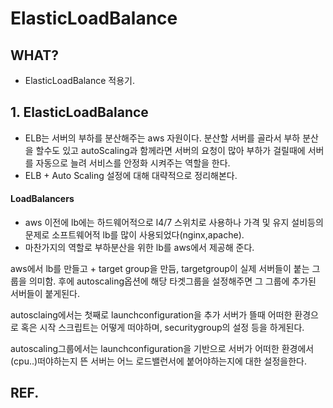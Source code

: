 # ElasticLoadBalance

## WHAT?
+ ElasticLoadBalance 적용기.

## 1. ElasticLoadBalance
+ ELB는 서버의 부하를 분산해주는 aws 자원이다. 분산할 서버를 골라서 부하 분산을 할수도 있고 autoScaling과 함께라면 서버의 요청이 많아 부하가 걸릴때에 서버를 자동으로 늘려 서비스를 안정화 시켜주는 역할을 한다.
+ ELB + Auto Scaling 설정에 대해 대략적으로 정리해본다.

#### LoadBalancers
+ aws 이전에 lb에는 하드웨어적으로  l4/7 스위치로 사용하나 가격 및 유지 설비등의 문제로 소프트웨어적 lb를 많이 사용되었다(nginx,apache). 
+ 마찬가지의 역할로 부하분산을 위한 lb를 aws에서 제공해 준다. 

aws에서 lb를 만들고 + target group을 만듬, targetgroup이 실제 서버들이 붙는 그룹을 의미함. 후에  autoscaling옵션에 해당 타겟그룹을  설정해주면 그 그룹에 추가된 서버들이 붙게된다.

autosclaing에서는 첫째로 launchconfiguration을 추가 서버가 뜰때 어떠한 환경으로 혹은 시작 스크립트는 어떻게 떠야하며, securitygroup의 설정 등을 하게된다.

autoscaling그룹에서는 launchconfiguration을 기반으로 서버가 어떠한 환경에서 (cpu..)떠야하는지 뜬 서버는 어느 로드밸런서에 붙어야하는지에 대한 설정을한다.




## REF.
